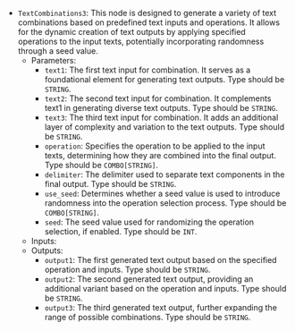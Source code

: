 - `TextCombinations3`: This node is designed to generate a variety of text combinations based on predefined text inputs and operations. It allows for the dynamic creation of text outputs by applying specified operations to the input texts, potentially incorporating randomness through a seed value.
    - Parameters:
        - `text1`: The first text input for combination. It serves as a foundational element for generating text outputs. Type should be `STRING`.
        - `text2`: The second text input for combination. It complements text1 in generating diverse text outputs. Type should be `STRING`.
        - `text3`: The third text input for combination. It adds an additional layer of complexity and variation to the text outputs. Type should be `STRING`.
        - `operation`: Specifies the operation to be applied to the input texts, determining how they are combined into the final output. Type should be `COMBO[STRING]`.
        - `delimiter`: The delimiter used to separate text components in the final output. Type should be `STRING`.
        - `use_seed`: Determines whether a seed value is used to introduce randomness into the operation selection process. Type should be `COMBO[STRING]`.
        - `seed`: The seed value used for randomizing the operation selection, if enabled. Type should be `INT`.
    - Inputs:
    - Outputs:
        - `output1`: The first generated text output based on the specified operation and inputs. Type should be `STRING`.
        - `output2`: The second generated text output, providing an additional variant based on the operation and inputs. Type should be `STRING`.
        - `output3`: The third generated text output, further expanding the range of possible combinations. Type should be `STRING`.
